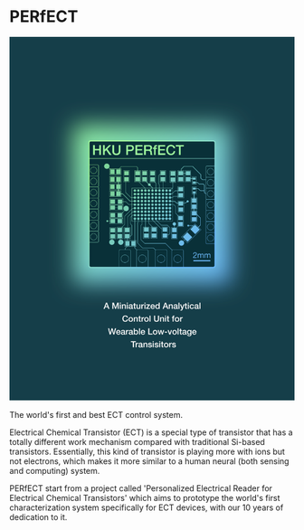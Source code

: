 # PERfECT
![PERfECT F0](https://github.com/WISE-PERfECT/PERfECT/blob/main/figures/PERfECT-COVER.png?raw=true)

The world's first and best ECT control system.

Electrical Chemical Transistor (ECT) is a special type of transistor that has a totally different work mechanism compared with traditional Si-based transistors. Essentially, this kind of transistor is playing more with ions but not electrons, which makes it more similar to a human neural (both sensing and computing) system.

PERfECT start from a project called 'Personalized Electrical Reader for Electrical Chemical Transistors' which aims to prototype the world's first characterization system specifically for ECT devices, with our 10 years of dedication to it.
